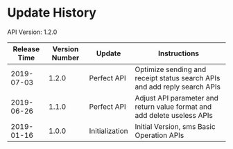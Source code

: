 # Update History #

API Version: 1.2.0

| Release Time   | Version Number | Update     | Instructions                                                         |
| ---------- | ------ | -------- | ------------------------------------------------------------ |
| 2019-07-03 | 1.2.0  | Perfect API | Optimize sending and receipt status search APIs and add reply search APIs                 |
| 2019-06-26 | 1.1.0  | Perfect API | Adjust API parameter and return value format and add delete useless APIs                       |
| 2019-01-16 | 1.0.0  | Initialization   | Initial Version, sms Basic Operation APIs                                    |